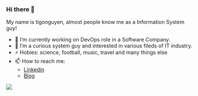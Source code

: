 ### Hi there 👋
My name is tigonguyen, almost people know me as a Information System guy!

<!--
**tigonguyen/tigonguyen** is a ✨ _special_ ✨ repository because its `README.md` (this file) appears on your GitHub profile.

Here are some ideas to get you started:

-->
- 🔭 I’m currently working on DevOps role in a Software Company.
- 🌱 I’m a curious system guy and interested in various fileds of IT industry.
- ⚡ Hobies: science, football, music, travel and many things else
- 📫 How to reach me:
   - [Linkedin](https://www.linkedin.com/in/thanh-nguyen-656853156/)
   - [Blog](https://blog.scienista.com/)


<a href="#">
<img align="center" src="https://github-readme-stats.vercel.app/api?username=tigonguyen&show_icons=true&theme=default">
</a>
